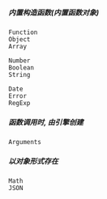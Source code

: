 
##### 内置构造函数(内置函数对象)   
```
Function
Object
Array

Number
Boolean
String

Date
Error
RegExp
```
##### 函数调用时, 由引擎创建   
```
Arguments
```

##### 以对象形式存在   
```
Math
JSON
```
